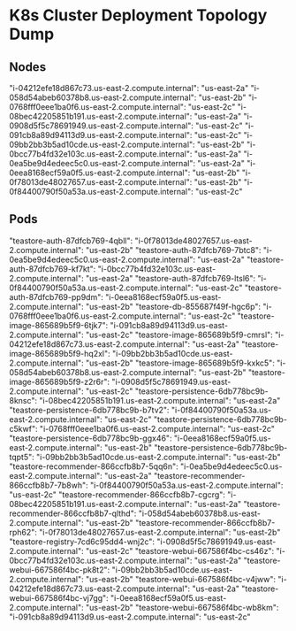 # K8s Cluster Deployment Topology Dump

## Nodes

"i-04212efe18d867c73.us-east-2.compute.internal": "us-east-2a"
"i-058d54abeb60378b8.us-east-2.compute.internal": "us-east-2b"
"i-0768fff0eee1ba0f6.us-east-2.compute.internal": "us-east-2c"
"i-08bec42205851b191.us-east-2.compute.internal": "us-east-2a"
"i-0908d5f5c78691949.us-east-2.compute.internal": "us-east-2c"
"i-091cb8a89d94113d9.us-east-2.compute.internal": "us-east-2c"
"i-09bb2bb3b5ad10cde.us-east-2.compute.internal": "us-east-2b"
"i-0bcc77b4fd32e103c.us-east-2.compute.internal": "us-east-2a"
"i-0ea5be9d4edeec5c0.us-east-2.compute.internal": "us-east-2a"
"i-0eea8168ecf59a0f5.us-east-2.compute.internal": "us-east-2b"
"i-0f78013de48027657.us-east-2.compute.internal": "us-east-2b"
"i-0f84400790f50a53a.us-east-2.compute.internal": "us-east-2c"

## Pods

"teastore-auth-87dfcb769-4qbll": "i-0f78013de48027657.us-east-2.compute.internal": "us-east-2b"
"teastore-auth-87dfcb769-7btc8": "i-0ea5be9d4edeec5c0.us-east-2.compute.internal": "us-east-2a"
"teastore-auth-87dfcb769-kf7kt": "i-0bcc77b4fd32e103c.us-east-2.compute.internal": "us-east-2a"
"teastore-auth-87dfcb769-ltsl6": "i-0f84400790f50a53a.us-east-2.compute.internal": "us-east-2c"
"teastore-auth-87dfcb769-pp9dm": "i-0eea8168ecf59a0f5.us-east-2.compute.internal": "us-east-2b"
"teastore-db-855687f49f-hgc6p": "i-0768fff0eee1ba0f6.us-east-2.compute.internal": "us-east-2c"
"teastore-image-865689b5f9-6tjk7": "i-091cb8a89d94113d9.us-east-2.compute.internal": "us-east-2c"
"teastore-image-865689b5f9-cmrsl": "i-04212efe18d867c73.us-east-2.compute.internal": "us-east-2a"
"teastore-image-865689b5f9-hq2xl": "i-09bb2bb3b5ad10cde.us-east-2.compute.internal": "us-east-2b"
"teastore-image-865689b5f9-kxkc5": "i-058d54abeb60378b8.us-east-2.compute.internal": "us-east-2b"
"teastore-image-865689b5f9-z2r6r": "i-0908d5f5c78691949.us-east-2.compute.internal": "us-east-2c"
"teastore-persistence-6db778bc9b-8knsc": "i-08bec42205851b191.us-east-2.compute.internal": "us-east-2a"
"teastore-persistence-6db778bc9b-b7tv2": "i-0f84400790f50a53a.us-east-2.compute.internal": "us-east-2c"
"teastore-persistence-6db778bc9b-c5kwf": "i-0768fff0eee1ba0f6.us-east-2.compute.internal": "us-east-2c"
"teastore-persistence-6db778bc9b-ggx46": "i-0eea8168ecf59a0f5.us-east-2.compute.internal": "us-east-2b"
"teastore-persistence-6db778bc9b-tqpt5": "i-09bb2bb3b5ad10cde.us-east-2.compute.internal": "us-east-2b"
"teastore-recommender-866ccfb8b7-5qq6n": "i-0ea5be9d4edeec5c0.us-east-2.compute.internal": "us-east-2a"
"teastore-recommender-866ccfb8b7-7b8wh": "i-0f84400790f50a53a.us-east-2.compute.internal": "us-east-2c"
"teastore-recommender-866ccfb8b7-cgcrg": "i-08bec42205851b191.us-east-2.compute.internal": "us-east-2a"
"teastore-recommender-866ccfb8b7-qlthd": "i-058d54abeb60378b8.us-east-2.compute.internal": "us-east-2b"
"teastore-recommender-866ccfb8b7-rph62": "i-0f78013de48027657.us-east-2.compute.internal": "us-east-2b"
"teastore-registry-7cd6c95dd4-wnj2c": "i-0908d5f5c78691949.us-east-2.compute.internal": "us-east-2c"
"teastore-webui-667586f4bc-cs46z": "i-0bcc77b4fd32e103c.us-east-2.compute.internal": "us-east-2a"
"teastore-webui-667586f4bc-pk8t2": "i-09bb2bb3b5ad10cde.us-east-2.compute.internal": "us-east-2b"
"teastore-webui-667586f4bc-v4jww": "i-04212efe18d867c73.us-east-2.compute.internal": "us-east-2a"
"teastore-webui-667586f4bc-vj7gg": "i-0eea8168ecf59a0f5.us-east-2.compute.internal": "us-east-2b"
"teastore-webui-667586f4bc-wb8km": "i-091cb8a89d94113d9.us-east-2.compute.internal": "us-east-2c"
